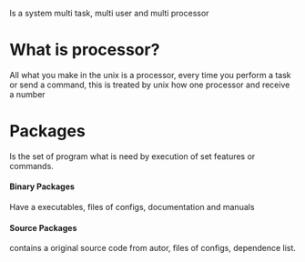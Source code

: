 Is a system multi task, multi user and multi processor
# What is processor?
All what you make in the unix is a processor, every time you perform a task or send a command, this is treated by unix how one processor and receive a number

# Packages
Is the set of program what is need by execution of set features or commands.
#### Binary Packages
Have a executables, files of configs, documentation and manuals
#### Source Packages
contains a original source code from autor, files of configs, dependence list.